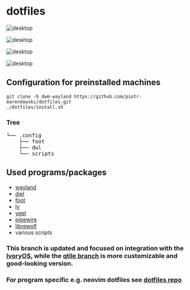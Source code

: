 # dotfiles

![desktop](assets/screen1.png)

![desktop](assets/screen2.png)

![desktop](assets/screen3.png)

![desktop](assets/whiptail1.png)

## Configuration for preinstalled machines

```
git clone -b dwm-wayland https://github.com/piotr-marendowski/dotfiles.git
./dotfiles/install.sh
```

### Tree
<pre>
└── .config
    ├── foot
    ├── dwl
    └── scripts
</pre>

## Used programs/packages

- [wayland](https://wayland.freedesktop.org/)
- [dwl](https://codeberg.org/dwl/dwl)
- [foot](https://codeberg.org/dnkl/foot)
- [ly](https://github.com/fairyglade/ly)
- [yeet](https://github.com/gamemaker1/yeet)
- [pipewire](https://pipewire.org)
- [librewolf](https://librewolf.net/)
- various scripts

### This branch is updated and focused on integration with the [IvoryOS](https://github.com/piotr-marendowski/ivoryos), while the [qtile branch](https://github.com/piotr-marendowski/dotfiles) is more customizable and good-looking version.

### For program specific e.g. neovim dotfiles see [dotfiles repo](https://github.com/piotr-marendowski/dotfiles)

